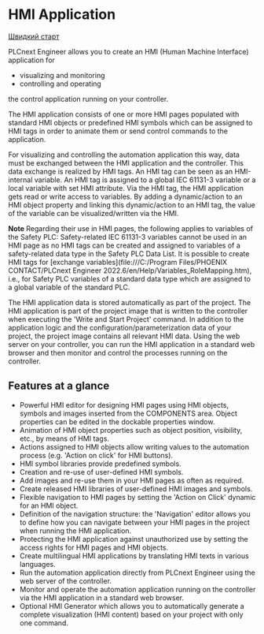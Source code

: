# HMI Application

[Швидкий старт](hmiquickstart.md)

PLCnext Engineer allows you to create an HMI (Human Machine Interface) application for 

- visualizing and monitoring
- controlling and operating 

the control application running on your controller.

The HMI application consists of one or more HMI pages populated with  standard HMI objects or predefined HMI symbols which can be assigned to  HMI tags in order to animate them or send control commands to the  application.

For visualizing and controlling the automation application this way,  data must be exchanged between the HMI application and the controller.  This data exchange is realized by HMI tags.
An HMI tag can be seen as an HMI-internal variable. An HMI tag is assigned to a global IEC  61131-3 variable or a local variable with set HMI attribute. Via the HMI tag, the HMI application gets read or write access to variables. By  adding a dynamic/action to an HMI object property and linking this  dynamic/action to an HMI tag, the value of the variable can be  visualized/written via the HMI.

**Note**  Regarding their use in HMI pages, the following applies to variables of the Safety PLC: Safety-related IEC 61131-3 variables cannot be  used in an HMI page as no HMI tags can be created and assigned to  variables of a safety-related data type in the Safety PLC Data List. It is possible to create HMI tags for [exchange variables](file:///C:/Program Files/PHOENIX CONTACT/PLCnext Engineer 2022.6/en/Help/Variables_RoleMapping.htm), i.e., for Safety PLC variables of a standard data type which are assigned to a global variable of the standard PLC.

The HMI application data is stored automatically as part of the  project. The HMI application is part of the project image that is  written to the controller when executing the 'Write and Start Project'  command. In addition to the application logic and the  configuration/parameterization data of your project, the project image  contains all relevant HMI data. Using the web server on your controller, you can run the HMI application in a standard web browser and then  monitor and control the processes running on the controller.

## Features at a glance

- Powerful HMI editor for designing HMI pages  using HMI objects, symbols and images inserted from the COMPONENTS area. Object properties can be edited in the dockable properties window.
- Animation of HMI object properties such as object position, visibility, etc., by means of HMI tags.
- Actions assigned to HMI objects allow writing values to the automation process (e.g. 'Action on click' for HMI buttons).
- HMI symbol libraries provide predefined symbols.
- Creation and re-use of user-defined HMI symbols.
- Add images and re-use them in your HMI pages as often as required.
- Create released HMI libraries of user-defined HMI images and symbols.
- Flexible navigation to HMI pages by setting the 'Action on Click' dynamic for an HMI object.
- Definition of the navigation structure: the  'Navigation' editor allows you to define how you can navigate between  your HMI pages in the project when running the HMI application.
- Protecting the HMI application against unauthorized use by setting the access rights for HMI pages and HMI objects.
- Create multilingual HMI applications by translating HMI texts in various languages.
- Run the automation application directly from PLCnext Engineer using the web server of the controller.
- Monitor and operate the automation application running on the controller via the HMI application in a standard web browser.
- Optional HMI Generator which allows you to  automatically generate a complete visualization (HMI content) based on  your project with only one command.